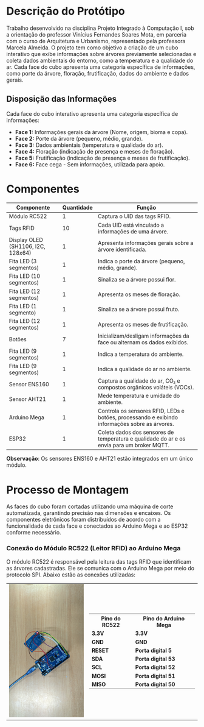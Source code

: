 
# Descrição do Protótipo

Trabalho desenvolvido na disciplina Projeto Integrado à Computação I, sob a orientação do professor Vinícius Fernandes Soares Mota, em parceria com o curso de Arquitetura e Urbanismo, representado pela professora Marcela Almeida. O projeto tem como objetivo a criação de um cubo interativo que exibe informações sobre árvores previamente selecionadas e coleta dados ambientais do entorno, como a temperatura e a qualidade do ar. Cada face do cubo apresenta uma categoria específica de informações, como porte da árvore, floração, frutificação, dados do ambiente e dados gerais.

## Disposição das Informações  

Cada face do cubo interativo apresenta uma categoria específica de informações:  

- **Face 1:** Informações gerais da árvore (Nome, origem, bioma e copa).  
- **Face 2:** Porte da árvore (pequeno, médio, grande).  
- **Face 3:** Dados ambientais (temperatura e qualidade do ar).  
- **Face 4:** Floração (indicação de presença e meses de floração).  
- **Face 5:** Frutificação (indicação de presença e meses de frutificação).  
- **Face 6:** Face cega - Sem informações, utilizada para apoio.  
 
# Componentes

| Componente       | Quantidade | Função |
|------------------|------------|--------|
| Módulo RC522     | 1          | Captura o UID das tags RFID. |
| Tags RFID        | 10         | Cada UID está vinculado a informações de uma árvore. |
| Display OLED (SH1106, I2C, 128x64)    | 1          | Apresenta informações gerais sobre a árvore identificada. |
| Fita LED (3 segmentos)  | 1   | Indica o porte da árvore (pequeno, médio, grande). |
| Fita LED (10 segmentos) | 1   | Sinaliza se a árvore possui flor. |
| Fita LED (12 segmentos) | 1   | Apresenta os meses de floração. |
| Fita LED (1 segmento)  | 1   | Sinaliza se a árvore possui fruto. |
| Fita LED (12 segmentos) | 1   | Apresenta os meses de frutificação. |
| Botões            | 7         | Inicializam/desligam informações da face ou alternam os dados exibidos. |
| Fita LED (9 segmentos)  | 1   | Indica a temperatura do ambiente. |
| Fita LED (9 segmentos)  | 1   | Indica a qualidade do ar no ambiente. |
| Sensor ENS160     | 1         | Captura a qualidade do ar, CO₂ e compostos orgânicos voláteis (VOCs). |
| Sensor AHT21      | 1         | Mede temperatura e umidade do ambiente. |
| Arduino Mega     | 1          | Controla os sensores RFID, LEDs e botões, processando e exibindo informações sobre as árvores.        |
| ESP32            | 1          | Coleta dados dos sensores de temperatura e qualidade do ar e os envia para um broker MQTT. |

**Observação**: Os sensores ENS160 e AHT21 estão integrados em um único módulo.


# Processo de Montagem 

As faces do cubo foram cortadas utilizando uma máquina de corte automatizada, garantindo precisão nas dimensões e encaixes. Os componentes eletrônicos foram distribuídos de acordo com a funcionalidade de cada face e conectados ao Arduino Mega e ao ESP32 conforme necessário.



### Conexão do Módulo RC522 (Leitor RFID) ao Arduino Mega  

O módulo RC522 é responsável pela leitura das tags RFID que identificam as árvores cadastradas. Ele se comunica com o Arduino Mega por meio do protocolo SPI. Abaixo estão as conexões utilizadas:  
<table>
  <tr>
    <td>
      <img src="imagens/RC522.jpeg" alt="Conexão RC522 com Arduino Mega" width="200px">
    </td>
    <td>
      <table>
        <tr><th>Pino do RC522</th><th>Pino do Arduino Mega</th></tr>
        <tr><td><b>3.3V</b></td><td><b>3.3V</b></td></tr>
        <tr><td><b>GND</b></td><td><b>GND</b></td></tr>
        <tr><td><b>RESET</b></td><td><b>Porta digital 5</b></td></tr>
        <tr><td><b>SDA</b></td><td><b>Porta digital 53</b></td></tr>
        <tr><td><b>SCL</b></td><td><b>Porta digital 52</b></td></tr>
        <tr><td><b>MOSI</b></td><td><b>Porta digital 51</b></td></tr>
        <tr><td><b>MISO</b></td><td><b>Porta digital 50</b></td></tr>
      </table>
    </td>
  </tr>
</table>







